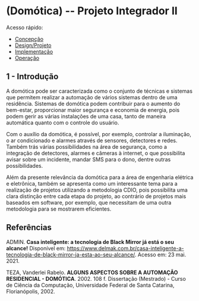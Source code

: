 # (Domótica) -- Projeto Integrador II

Acesso rápido:
  - [Concepção](./concepcao.md)
  - [Design/Projeto](./design.md)
  - [Implementação](./implementacao.md)
  - [Operação](./operacao.md)

## 1 - Introdução
<p>
A domótica pode ser caracterizada como o conjunto de técnicas 
e sistemas que permitem realizar a automação de vários sistemas 
dentro de uma residência. Sistemas de domótica podem contribuir
para o aumento do bem-estar, proporcionar maior segurança e economia de energia, pois podem gerir as várias instalações de uma casa, tanto de maneira automática quanto com o controle do usuário.
</p>

<p>
Com o auxílio da domótica, é possível, por exemplo, controlar a iluminação, o ar condicionado e alarmes através de sensores, detectores e redes. Também trás várias possibilidades na área de segurança, como a integração de detectores, alarmes e câmeras à internet, o que possibilita avisar sobre um incidente, mandar SMS para o dono, dentre outras possibilidades.
</p>
<p>
Além da presente relevância da domótica para a área de engenharia elétrica e eletrônica, também se apresenta como um interessante tema para a realização de projetos utilizando a metodologia CDIO, pois possibilita uma clara distinção entre cada etapa do projeto, ao contrário de projetos mais baseados em software, por exemplo, que necessitam de uma outra metodologia para se mostrarem eficientes.
</p>

## Referências

ADMIN. **Casa inteligente: a tecnologia de Black Mirror já está o seu alcance!** Disponível em: <https://www.delmak.com.br/casa-inteligente-a-tecnologia-de-black-mirror-ja-esta-ao-seu-alcance/>. Acesso em: 23 mai. 2021.

TEZA, Vanderlei Rabelo. **ALGUNS ASPECTOS SOBRE A AUTOMAÇÃO RESIDENCIAL - DOMÓTICA**. 2002. 108 f. Dissertação (Mestrado) - Curso de Ciência da Computação, Universidade Federal de Santa Catarina, Florianópolis, 2002.

